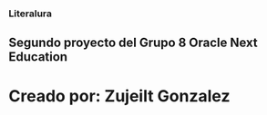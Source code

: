 ### Literalura
## Segundo proyecto del Grupo 8 Oracle Next Education 
# Creado por: Zujeilt Gonzalez 
